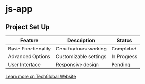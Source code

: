 # js-app

## Project Set Up

| Feature | Description | Status |
|---|---|---|
| Basic Functionality | Core features working | Completed |
| Advanced Options | Customizable settings | In Progress |
| User Interface | Responsive design | Pending |

[Learn more on TechGlobal Website](https://www.techglobal-training.com/)